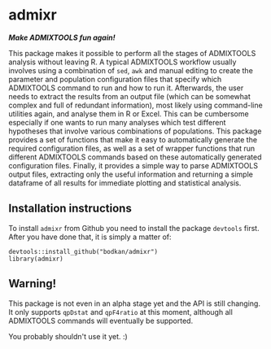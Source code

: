 # admixr

_**Make ADMIXTOOLS fun again!**_

This package makes it possible to perform all the stages of ADMIXTOOLS
analysis without leaving R. A typical ADMIXTOOLS workflow usually
involves using a combination of `sed`, `awk` and manual editing to
create the parameter and population configuration files that specify
which ADMIXTOOLS command to run and how to run it. Afterwards, the
user needs to extract the results from an output file (which can be
somewhat complex and full of redundant information), most likely using
command-line utilities again, and analyse them in R or Excel. This can
be cumbersome especially if one wants to run many analyses which test
different hypotheses that involve various combinations of
populations. This package provides a set of functions that make it
easy to automatically generate the required configuration files, as
well as a set of wrapper functions that run different ADMIXTOOLS
commands based on these automatically generated configuration
files. Finally, it provides a simple way to parse ADMIXTOOLS output
files, extracting only the useful information and returning a simple
dataframe of all results for immediate plotting and statistical
analysis.

## Installation instructions

To install `admixr` from Github you need to install the package `devtools` first. After you have done that, it is simply a matter of:

```
devtools::install_github("bodkan/admixr")
library(admixr)
```

## Warning!

This package is not even in an alpha stage yet and the API is still changing. It only supports `qpDstat` and `qpF4ratio` at this moment, although all ADMIXTOOLS commands will eventually be supported.

You probably shouldn't use it yet. :)
